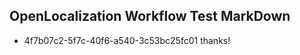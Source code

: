 ## OpenLocalization Workflow Test MarkDown
* 4f7b07c2-5f7c-40f6-a540-3c53bc25fc01 thanks!

<!--HONumber=Sep16_HO1-->


